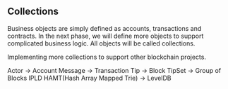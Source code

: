 ## Collections

Business objects are simply defined as accounts, transactions and contracts. In the next phase, we will define more objects to support complicated business logic. All objects will be called collections.

Implementing more collections to support other blockchain projects.

Actor -> Account
Message -> Transaction
Tip -> Block
TipSet -> Group of Blocks
IPLD HAMT(Hash Array Mapped Trie) -> LevelDB